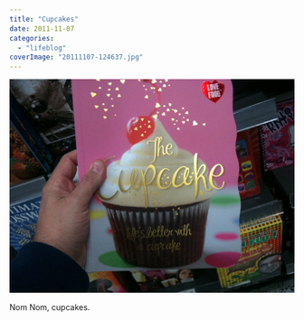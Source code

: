 ```yaml
---
title: "Cupcakes"
date: 2011-11-07
categories: 
  - "lifeblog"
coverImage: "20111107-124637.jpg"
---
```


[![20111107-124637.jpg](images/20111107-124637.jpg)](http://www.davelodwig.co.uk/wp-content/uploads/2011/11/20111107-124637.jpg)

Nom Nom, cupcakes.
